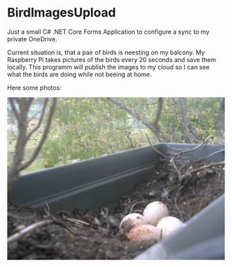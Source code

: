 # BirdImagesUpload

Just a small C# .NET Core Forms Application to configure a sync to my private OneDrive.

Current situation is, that a pair of birds is neesting on my balcony. My Raspberry Pi takes pictures of the birds every 20 seconds and save them locally.
This programm will publish the images to my cloud so I can see what the birds are doing while not beeing at home.

Here some photos:

![Eggs](https://github.com/jheinath/BirdImagesUpload/blob/master/Images/Eggs.png?raw=true)
